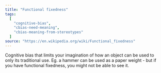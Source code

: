 ```yaml
---
title: "Functional fixedness"
tags:
  [
    "cognitive-bias",
    "cbias-need-meaning",
    "cbias-meaning-from-stereotypes"
  ]
source: "https://en.wikipedia.org/wiki/Functional_fixedness"
---
```


Cognitive bias that limits your imagination of how an object can be used to only its traditional use. Eg. a hammer can be used as a paper weight - but if you have functional fixedness, you might not be able to see it.


